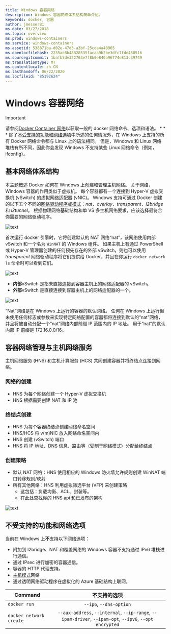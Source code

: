 ```yaml
---
title: Windows 容器网络
description: Windows 容器网络体系结构简单介绍。
keywords: docker, 容器
author: jmesser81
ms.date: 03/27/2018
ms.topic: overview
ms.prod: windows-containers
ms.service: windows-containers
ms.assetid: 538871ba-d02e-47d3-a3bf-25cda4a40965
ms.openlocfilehash: 2235ae8b48828535facaa9b2be3dfc7fde450516
ms.sourcegitcommit: 1bafb5de322763e7f8b0e840b96774e813c39749
ms.translationtype: MT
ms.contentlocale: zh-CN
ms.lasthandoff: 06/22/2020
ms.locfileid: "85192624"
---
```

# <a name="windows-container-networking"></a>Windows 容器网络

>[!IMPORTANT]
>请参阅[Docker Container 网络](https://docs.docker.com/engine/userguide/networking/)以获取一般的 docker 网络命令、选项和语法。 * * * 除了[不受支持的功能和网络选项](#unsupported-features-and-network-options)中所述的任何情况外，在 Windows 上支持的所有 Docker 网络命令都与 Linux 上的语法相同。 但是，Windows 和 Linux 网络堆栈有所不同，因此你会发现 Windows 不支持某些 Linux 网络命令（例如，ifconfig）。

## <a name="basic-networking-architecture"></a>基本网络体系结构

本主题概述 Docker 如何在 Windows 上创建和管理主机网络。 关于网络，Windows 容器的作用类似于虚拟机。 每个容器都有一个连接到 Hyper-V 虚拟交换机 (vSwitch) 的虚拟网络适配器 (vNIC)。 Windows 支持可通过 Docker 创建的以下五个不同的[网络驱动程序或模式](./network-drivers-topologies.md)：*nat*、*overlay*、*transparent*、*l2bridge* 和 *l2tunnel*。 根据物理网络基础结构和单 VS 多主机网络要求，应该选择最符合你需要的网络驱动程序。

![text](media/windowsnetworkstack-simple.png)

首次运行 docker 引擎时，它将创建默认的 NAT 网络“nat”，该网络使用内部 vSwitch 和一个名为 `WinNAT` 的 Windows 组件。 如果主机上有通过 PowerShell 或 Hyper-V 管理器创建的任何预先存在的外部 vSwitch，则也可以使用 *transparent* 网络驱动程序将它们提供给 Docker，并且在你运行 ``docker network ls`` 命令时可以看到它们。

![text](media/docker-network-ls.png)

- **内部**vSwitch 是指未直接连接到容器主机上的网络适配器的 vSwitch。
- **外部**vSwitch 是直接连接到容器主机上的网络适配器的一个。

![text](media/get-vmswitch.png)

“Nat”网络是在 Windows 上运行的容器的默认网络。 任何在 Windows 上运行但未使用任何标志或参数来实现特定网络配置的容器都将连接到默认的“nat”网络，并且将被自动分配一个“nat”网络内部前缀 IP 范围内的 IP 地址。 用于“nat”的默认内部 IP 前缀是 172.16.0.0/16。

## <a name="container-network-management-with-host-network-service"></a>容器网络管理与主机网络服务

主机网络服务 (HNS) 和主机计算服务 (HCS) 共同创建容器并将终结点连接到网络。

### <a name="network-creation"></a>网络的创建

- HNS 为每个网络创建一个 Hyper-V 虚拟交换机
- HNS 根据需要创建 NAT 和 IP 池

### <a name="endpoint-creation"></a>终结点创建

- HNS 为每个容器终结点创建网络命名空间
- HNS/HCS 将 v(m)NIC 放入网络命名空间内
- HNS 创建 (vSwitch) 端口
- HNS 将 IP 地址、DNS 信息、路由等（受制于网络模式）分配给终结点

### <a name="policy-creation"></a>创建策略

- 默认 NAT 网络：HNS 使用相应的 Windows 防火墙允许规则创建 WinNAT 端口转移规则/映射
- 所有其他网络：HNS 利用虚拟筛选平台 (VFP) 来创建策略
    - 这包括：负载均衡、ACL、封装等。
    - [在此处](https://docs.microsoft.com/windows-server/networking/technologies/hcn/hcn-top)查找你的 HNS api 和已发布的架构

![text](media/HNS-Management-Stack.png)

## <a name="unsupported-features-and-network-options"></a>不受支持的功能和网络选项

当前在 Windows 上**不**支持以下网络选项：

- 附加到 l2bridge、NAT 和覆盖网络的 Windows 容器不支持通过 IPv6 堆栈进行通信。
- 通过 IPsec 进行加密的容器通信。
- 容器的 HTTP 代理支持。
- [主机模式](https://docs.docker.com/ee/ucp/interlock/config/host-mode-networking/)网络
- 通过透明网络驱动程序在虚拟化的 Azure 基础结构上联网。

| Command        | 不支持的选项   |
|---------------|:--------------------:|
| ``docker run``|   ``--ip6``, ``--dns-option`` |
| ``docker network create``| ``--aux-address``, ``--internal``, ``--ip-range``, ``--ipam-driver``, ``--ipam-opt``, ``--ipv6``, ``--opt encrypted`` |
